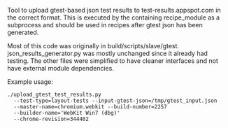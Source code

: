 Tool to upload gtest-based json test results to test-results.appspot.com in the
correct format. This is executed by the containing recipe\_module as a
subprocess and should be used in recipes after gtest json has been generated.

Most of this code was originally in build/scripts/slave/gtest.
json\_results\_generator.py was mostly unchanged since it already had testing.
The other files were simplified to have cleaner interfaces and not have external
module dependencies.

Example usage:

    ./upload_gtest_test_results.py
      --test-type=layout-tests --input-gtest-json=/tmp/gtest_input.json
      --master-name=chromium.webkit --build-number=2257
      --builder-name='WebKit Win7 (dbg)'
      --chrome-revision=344402
